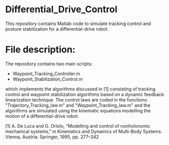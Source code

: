 # Differential_Drive_Control

This repository contains Matlab code to simulate tracking control and posture stabilization for a differential-drive robot. 

# File description: 

The repository contains two main scripts: 

- Waypoint_Tracking_Controller.m
- Waypoint_Stabilization_Control.m

which implements the algorithms discussed in [1] consisting of tracking control and waypoint stabilization algorithms based on a dynamic feedback linearization technique. The control laws are coded in the functions: "Trajectory_Tracking_law.m"  and "Waypoint_Tracking_law.m" and the algorithms are simulated using the kinematic equations modelling the motion of a differential-drive robot. 


[1] A. De Luca and G. Oriolo, “Modelling and control of nonholonomic mechanical systems,” in Kinematics and Dynamics of Multi-Body Systems. Vienna, Austria: Springer, 1995, pp. 277–342
